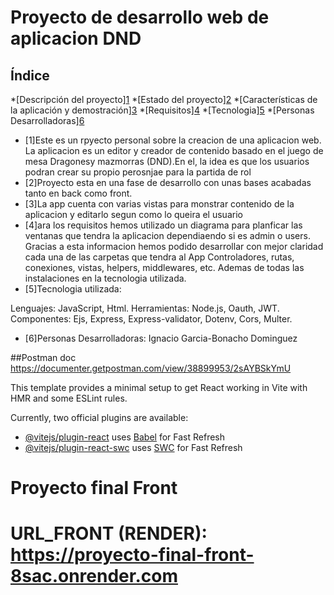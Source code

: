 # Proyecto de desarrollo web de aplicacion DND

## Índice
*[Descripción del proyecto][1](#descripción-del-proyecto)
*[Estado del proyecto][2](#Estado-del-proyecto)
*[Características de la aplicación y demostración][3](#Características-de-la-aplicación-y-demostración)
*[Requisitos][4](#Requisitos)
*[Tecnologia][5](#Tecnologia)
*[Personas Desarrolladoras][6](#Personas-Desarrolladoras)

* [1]Este es un rpyecto personal sobre la creacion de una aplicacion web. La aplicacion es un editor y creador de contenido basado en el juego de mesa Dragonesy mazmorras (DND).En el, la idea es que  los usuarios podran crear su propio perosnjae para la partida de rol
* [2]Proyecto esta en una fase de desarrollo con unas bases acabadas tanto en back como front.
* [3]La app cuenta con varias vistas para monstrar contenido de la aplicacion y editarlo segun como  lo queira el usuario
* [4]ara los requisitos hemos utilizado un diagrama para planficar las ventanas que tendra la aplicacion dependiaendo si es admin o users.
Gracias a esta informacion hemos podido desarrollar con mejor claridad cada una de las carpetas que tendra al App
Controladores, rutas, conexiones, vistas, helpers, middlewares, etc.
Ademas de todas las instalaciones en la tecnologia utilizada.
* [5]Tecnologia utilizada: 

Lenguajes: JavaScript, Html. 
Herramientas: Node.js, Oauth, JWT.
Componentes: Ejs, Express, Express-validator, Dotenv, Cors, Multer.

* [6]Personas Desarrolladoras:
Ignacio Garcia-Bonacho Dominguez

##Postman doc https://documenter.getpostman.com/view/38899953/2sAYBSkYmU

This template provides a minimal setup to get React working in Vite with HMR and some ESLint rules.

Currently, two official plugins are available:

- [@vitejs/plugin-react](https://github.com/vitejs/vite-plugin-react/blob/main/packages/plugin-react/README.md) uses [Babel](https://babeljs.io/) for Fast Refresh
- [@vitejs/plugin-react-swc](https://github.com/vitejs/vite-plugin-react-swc) uses [SWC](https://swc.rs/) for Fast Refresh

# Proyecto final Front
# URL_FRONT (RENDER): https://proyecto-final-front-8sac.onrender.com